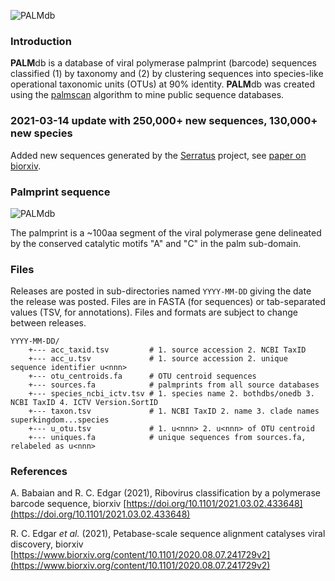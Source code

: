 ![PALMdb](http://drive5.com/images/palmdb_header.png)

### Introduction

**PALM**db is a database of viral polymerase palmprint (barcode) sequences classified (1) by taxonomy and (2) by clustering sequences into species-like operational taxonomic units (OTUs) at 90% identity. **PALM**db was created using the [palmscan](https://github.com/rcedgar/palmscan) algorithm to mine public sequence databases.

### 2021-03-14 update with 250,000+ new sequences, 130,000+ new species

Added new sequences generated by the [Serratus](https://serratus.io/) project, see [paper on biorxiv](https://www.biorxiv.org/content/10.1101/2020.08.07.241729v2).

### Palmprint sequence

![PALMdb](http://drive5.com/images/palm_structure_figure.png)

The palmprint is a ~100aa segment of the viral polymerase gene delineated by the conserved catalytic motifs "A" and "C" in the palm sub-domain.

### Files

Releases are posted in sub-directories named `YYYY-MM-DD` giving the date the release was posted. Files are in FASTA (for sequences) or tab-separated values (TSV, for annotations). Files and formats are subject to change between releases.

```
YYYY-MM-DD/
	+--- acc_taxid.tsv         # 1. source accession 2. NCBI TaxID
	+--- acc_u.tsv             # 1. source accession 2. unique sequence identifier u<nnn>
	+--- otu_centroids.fa      # OTU centroid sequences
	+--- sources.fa            # palmprints from all source databases
	+--- species_ncbi_ictv.tsv # 1. species name 2. bothdbs/onedb 3. NCBI TaxID 4. ICTV Version.SortID
	+--- taxon.tsv             # 1. NCBI TaxID 2. name 3. clade names superkingdom...species
	+--- u_otu.tsv             # 1. u<nnn> 2. u<nnn> of OTU centroid
	+--- uniques.fa            # unique sequences from sources.fa, relabeled as u<nnn>
```

### References

A. Babaian and R. C. Edgar (2021), Ribovirus classification by a polymerase barcode sequence, biorxiv
[https://doi.org/10.1101/2021.03.02.433648](https://doi.org/10.1101/2021.03.02.433648)

R. C. Edgar _et al._ (2021), Petabase-scale sequence alignment catalyses viral discovery, biorxiv [https://www.biorxiv.org/content/10.1101/2020.08.07.241729v2](https://www.biorxiv.org/content/10.1101/2020.08.07.241729v2)

